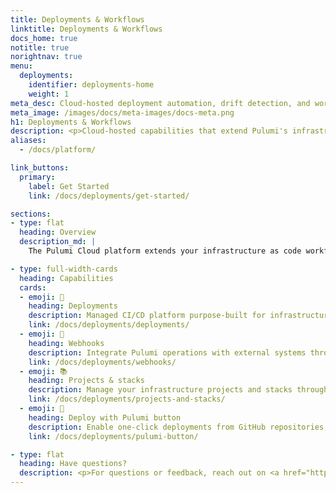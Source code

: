 ```yaml
---
title: Deployments & Workflows
linktitle: Deployments & Workflows
docs_home: true
notitle: true
norightnav: true
menu:
  deployments:
    identifier: deployments-home
    weight: 1
meta_desc: Cloud-hosted deployment automation, drift detection, and workflow management for infrastructure as code.
meta_image: /images/docs/meta-images/docs-meta.png
h1: Deployments & Workflows
description: <p>Cloud-hosted capabilities that extend Pulumi's infrastructure as code with managed deployments, drift detection, and operational automation.</p>
aliases:
  - /docs/platform/

link_buttons:
  primary:
    label: Get Started
    link: /docs/deployments/get-started/

sections:
- type: flat
  heading: Overview
  description_md: |
    The Pulumi Cloud platform extends your infrastructure as code workflows with cloud-hosted automation, state management, and operational capabilities. These features run in Pulumi Cloud and integrate seamlessly with your IaC programs to provide enterprise-grade deployment automation, drift detection, and governance.

- type: full-width-cards
  heading: Capabilities
  cards:
  - emoji: 🚀
    heading: Deployments
    description: Managed CI/CD platform purpose-built for infrastructure as code with automated deployments, drift detection, review stacks, and scheduled operations.
    link: /docs/deployments/deployments/
  - emoji: 🔔
    heading: Webhooks
    description: Integrate Pulumi operations with external systems through webhooks and event notifications.
    link: /docs/deployments/webhooks/
  - emoji: 📚
    heading: Projects & stacks
    description: Manage your infrastructure projects and stacks through the Pulumi Cloud interface with stack permissions and access controls.
    link: /docs/deployments/projects-and-stacks/
  - emoji: 🔘
    heading: Deploy with Pulumi button
    description: Enable one-click deployments from GitHub repositories, gists, or web pages with embeddable deployment buttons.
    link: /docs/deployments/pulumi-button/

- type: flat
  heading: Have questions?
  description: <p>For questions or feedback, reach out on <a href="https://slack.pulumi.com" target="_blank">community Slack</a>, <a href="https://github.com/pulumi" target="_blank">GitHub</a>, or <a href="/support/">contact support</a>.</p>
---
```

